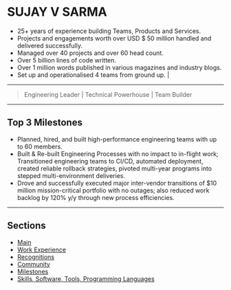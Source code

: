 # SUJAY V SARMA
- 25+ years of experience building Teams, Products and Services.
- Projects and engagements worth over USD $ 50 million handled and delivered successfully.
- Managed over 40 projects and over 60 head count.
- Over 5 billion lines of code written.
- Over 1 million words published in various magazines and industry blogs.
- Set up and operationalised 4 teams from ground up. | 
---
> Engineering Leader | Technical Powerhouse | Team Builder
---

## Top 3 Milestones

- Planned, hired, and built high-performance engineering teams with up to 60 members.
- Built & Re-built Engineering Processes with no impact to in-flight work; Transitioned engineering teams to CI/CD, automated deployment, created reliable rollback strategies, pivoted multi-year programs into stepped multi-environment deliveries.
- Drove and successfully executed major inter-vendor transitions of $10 million mission-critical portfolio with no outages; also reduced work backlog by 120% y/y through new process efficiencies.

---

## Sections
- [Main](readme.md)
- [Work Experience](work-experience.md)
- [Recognitions](recognitions.md)
- [Community](community.md)
- [Milestones](milestones.md)
- [Skills, Software, Tools, Programming Languages](skills-software-tools-languages.md)
